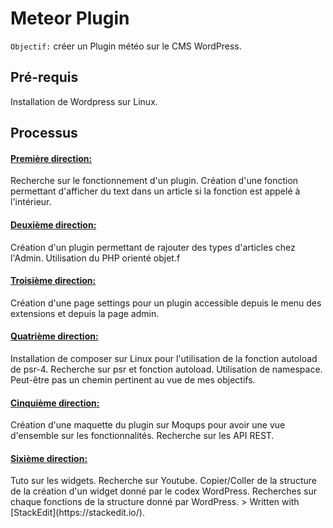 
<h1>Meteor Plugin</h1>

`Objectif:` créer un Plugin météo sur le CMS WordPress.

<h2>Pré-requis</h2>
Installation de Wordpress sur Linux.

<h2>Processus</h2>

<h4><u>Première direction:</u></h4>
Recherche sur le fonctionnement d'un plugin. Création d'une fonction 					permettant d'afficher du text dans un article si la fonction est appelé à l'intérieur.

<h4><u>Deuxième direction:</u></h4>
Création d'un plugin permettant de rajouter des types d'articles chez l'Admin.
Utilisation du PHP orienté objet.f

<h4><u>Troisième direction:</u></h4>
Création d'une page settings pour un plugin accessible depuis le menu des extensions et depuis la page admin.

<h4><u>Quatrième direction:</u></h4>
Installation de composer sur Linux pour l'utilisation de la fonction autoload de psr-4.
Recherche sur psr et fonction autoload.
Utilisation de namespace.
Peut-être pas un chemin pertinent au vue de mes objectifs.

<h4><u>Cinquième direction:</u></h4>
Création d'une maquette du plugin sur Moqups pour avoir une vue d'ensemble sur les fonctionnalités.
Recherche sur les API REST.
<h4><u>Sixième direction:</u></h4>
Tuto sur les widgets. Recherche sur Youtube. Copier/Coller de la structure de la création d'un widget donné par le codex WordPress.
Recherches sur chaque fonctions de la structure donné par WordPress.
> Written with [StackEdit](https://stackedit.io/).
<!--stackedit_data:
eyJoaXN0b3J5IjpbLTcxMTM4MzIyMywtNDcyNzc4MTM0LDExNT
U0MTIwODEsLTM2ODA3MjY4NiwtMTI5ODg3ODg4OCwtMzI2MzMw
MzgwLC01NjQ5MjE3MDksLTEzNDM4MzcxODQsNzg1OTk1Mzg3LD
I5MjQxNDk5NiwtMTIzOTIyMzY5XX0=
-->